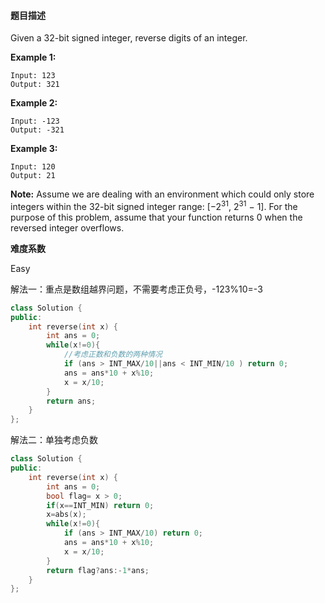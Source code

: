 #### **题目描述**

Given a 32-bit signed integer, reverse digits of an integer.

**Example 1:**

```
Input: 123
Output: 321
```

**Example 2:**

```
Input: -123
Output: -321
```

**Example 3:**

```
Input: 120
Output: 21
```

**Note:**
Assume we are dealing with an environment which could only store integers within the 32-bit signed integer range: [−2<sup>31</sup>, 2<sup>31</sup> − 1]. For the purpose of this problem, assume that your function returns 0 when the reversed integer overflows.

**难度系数**    

Easy

解法一：重点是数组越界问题，不需要考虑正负号，-123%10=-3

```c++
class Solution {
public:
    int reverse(int x) {
        int ans = 0;
        while(x!=0){
            //考虑正数和负数的两种情况
            if (ans > INT_MAX/10||ans < INT_MIN/10 ) return 0;
            ans = ans*10 + x%10;
            x = x/10;
        }
        return ans;
    }
};
```

解法二：单独考虑负数

```c++
class Solution {
public:
    int reverse(int x) {
        int ans = 0;
        bool flag= x > 0;
        if(x==INT_MIN) return 0;
        x=abs(x);
        while(x!=0){
            if (ans > INT_MAX/10) return 0;
            ans = ans*10 + x%10;
            x = x/10;
        }
        return flag?ans:-1*ans;
    }
};
```

